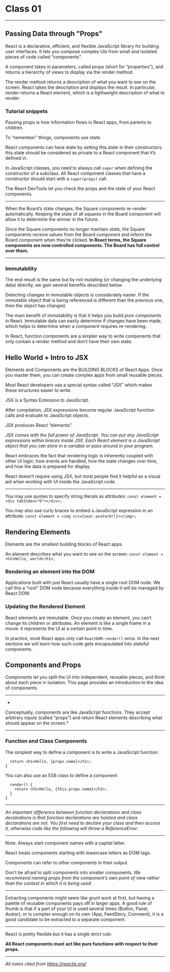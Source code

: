 # Class 01

---

## Passing Data through "Props"

React is a declarative, efficient, and flexible JavaScript library for building user interfaces. It lets you compose complex UIs from small and isolated pieces of code called “components”.

A component takes in parameters, called props (short for “properties”), and returns a hierarchy of views to display via the render method.

The render method returns a description of what you want to see on the screen. React takes the description and displays the result. In particular, render returns a React element, which is a lightweight description of what to render. 

### Tutorial snippets

Passing props is how information flows in React apps, from parents to children.

To “remember” things, components use state.

React components can have state by setting this.state in their constructors. this.state should be considered as private to a React component that it’s defined in.

In JavaScript classes, you need to always call ```super``` when defining the constructor of a subclass. All React component classes that have a constructor should start with a ```super(props)``` call.

The React DevTools let you check the props and the state of your React components.

---

When the Board’s state changes, the Square components re-render automatically. Keeping the state of all squares in the Board component will allow it to determine the winner in the future.

Since the Square components no longer maintain state, the Square components receive values from the Board component and inform the Board component when they’re clicked. **In React terms, the Square components are now controlled components. The Board has full control over them.**

---

### Immutability

The end result is the same but by not mutating (or changing the underlying data) directly, we gain several benefits described below.

Detecting changes in immutable objects is considerably easier. If the immutable object that is being referenced is different than the previous one, then the object has changed.

The main benefit of immutability is that it helps you build *pure components* in React. Immutable data can easily determine if changes have been made, which helps to determine when a component requires re-rendering.

In React, function components are a simpler way to write components that only contain a render method and don’t have their own state.

## Hello World + Intro to JSX

Elements and Components are the BUILDING BLOCKS of React Apps. Once you master them, you can create complex apps from small reusable pieces.

Most React developers use a special syntax called “JSX” which makes these structures easier to write.

JSX is a Syntax Extension to JavaScript.

After compilation, JSX expressions become regular JavaScript function calls and evaluate to JavaScript objects.

JSX produces React “elements”.

*JSX comes with the full power of JavaScript. You can put any JavaScript expressions within braces inside JSX. Each React element is a JavaScript object that you can store in a variable or pass around in your program.*

React embraces the fact that rendering logic is inherently coupled with other UI logic: how events are handled, how the state changes over time, and how the data is prepared for display.

React doesn’t require using JSX, but most people find it helpful as a visual aid when working with UI inside the JavaScript code.

---

You may use quotes to specify string literals as attributes:
```const element = <div tabIndex="0"></div>;```

You may also use curly braces to embed a JavaScript expression in an attribute:
```const element = <img src={user.avatarUrl}></img>;```

## Rendering Elements

Elements are the smallest building blocks of React apps.

An element describes what you want to see on the screen:
```const element = <h1>Hello, world</h1>;```

### Rendering an element into the DOM

Applications built with just React usually have a single root DOM node. We call this a “root” DOM node because everything inside it will be managed by React DOM.

### Updating the Rendered Element

React elements are immutable. Once you create an element, you can’t change its children or attributes. An element is like a single frame in a movie: it represents the UI at a certain point in time.

In practice, most React apps only call ```ReactDOM.render()``` once. In the next sections we will learn how such code gets encapsulated into stateful components.

## Components and Props

Components let you split the UI into independent, reusable pieces, and think about each piece in isolation. This page provides an introduction to the idea of components.

---

*
Conceptually, components are like JavaScript functions. They accept arbitrary inputs (called “props”) and return React elements describing what should appear on the screen.*

---

### Function and Class Components

The simplest way to define a component is to write a JavaScript function:

```function Welcome(props) {
  return <h1>Hello, {props.name}</h1>;
}
```

You can also use an ES6 class to define a component:

```class Welcome extends React.Component {
  render() {
    return <h1>Hello, {this.props.name}</h1>;
  }
}
```

---

*An important difference between function declarations and class declarations is that function declarations are hoisted and class declarations are not. You first need to declare your class and then access it, otherwise code like the following will throw a ReferenceError:*

---

Note: Always start component names with a capital letter.

React treats components starting with lowercase letters as DOM tags.

Components can refer to other components in their output.

Don't be afraid to split components into smaller components. *We recommend naming props from the component’s own point of view rather than the context in which it is being used*

---

Extracting components might seem like grunt work at first, but having a palette of reusable components pays off in larger apps. A good rule of thumb is that if a part of your UI is used several times (Button, Panel, Avatar), or is complex enough on its own (App, FeedStory, Comment), it is a good candidate to be extracted to a separate component.

---

React is pretty flexible but it has a single strict rule:

**All React components must act like pure functions with respect to their props.**

---

*All notes cited from https://reactjs.org/*
